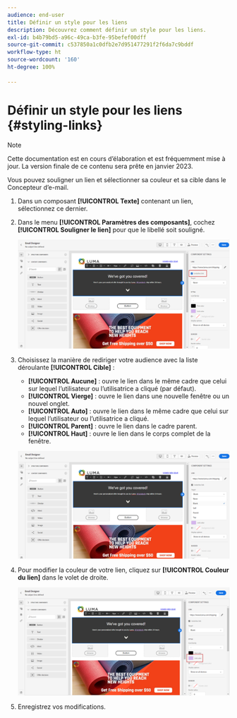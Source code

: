 ```yaml
---
audience: end-user
title: Définir un style pour les liens
description: Découvrez comment définir un style pour les liens.
exl-id: b4b79bd5-a96c-49ca-b3fe-95befef00dff
source-git-commit: c537850a1c0dfb2e7d951477291f2f6da7c9bddf
workflow-type: ht
source-wordcount: '160'
ht-degree: 100%

---
```


# Définir un style pour les liens {#styling-links}

>[!NOTE]
>
>Cette documentation est en cours d’élaboration et est fréquemment mise à jour. La version finale de ce contenu sera prête en janvier 2023.

Vous pouvez souligner un lien et sélectionner sa couleur et sa cible dans le Concepteur d’e-mail.

1. Dans un composant **[!UICONTROL Texte]** contenant un lien, sélectionnez ce dernier.

1. Dans le menu **[!UICONTROL Paramètres des composants]**, cochez **[!UICONTROL Souligner le lien]** pour que le libellé soit souligné.

   ![](assets/link_1.png)

1. Choisissez la manière de rediriger votre audience avec la liste déroulante **[!UICONTROL Cible]** :

   * **[!UICONTROL Aucune]** : ouvre le lien dans le même cadre que celui sur lequel l’utilisateur ou l’utilisatrice a cliqué (par défaut).
   * **[!UICONTROL Vierge]** : ouvre le lien dans une nouvelle fenêtre ou un nouvel onglet.
   * **[!UICONTROL Auto]** : ouvre le lien dans le même cadre que celui sur lequel l’utilisateur ou l’utilisatrice a cliqué.
   * **[!UICONTROL Parent]** : ouvre le lien dans le cadre parent.
   * **[!UICONTROL Haut]** : ouvre le lien dans le corps complet de la fenêtre.

   ![](assets/link_2.png)

1. Pour modifier la couleur de votre lien, cliquez sur **[!UICONTROL Couleur du lien]** dans le volet de droite.

   ![](assets/link_3.png)

1. Enregistrez vos modifications.
